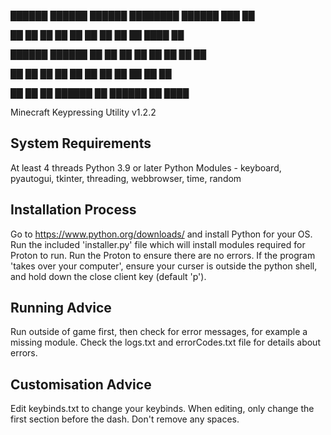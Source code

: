 ██████  ██████   ██████  ████████  ██████  ███    ██

██   ██ ██   ██ ██    ██    ██    ██    ██ ████   ██

██████  ██████  ██    ██    ██    ██    ██ ██ ██  ██

██      ██   ██ ██    ██    ██    ██    ██ ██  ██ ██

██      ██   ██  ██████     ██     ██████  ██   ████

Minecraft Keypressing Utility v1.2.2

## System Requirements
At least 4 threads
Python 3.9 or later
Python Modules - keyboard, pyautogui, tkinter, threading, webbrowser, time, random

## Installation Process
Go to https://www.python.org/downloads/ and install Python for your OS.
Run the included 'installer.py' file which will install modules required for Proton to run.
Run the Proton to ensure there are no errors.
If the program 'takes over your computer', ensure your curser is outside the python shell, and hold down the close client key (default 'p').

## Running Advice
Run outside of game first, then check for error messages, for example a missing module.
Check the logs.txt and errorCodes.txt file for details about errors.

## Customisation Advice
Edit keybinds.txt to change your keybinds.
When editing, only change the first section before the dash. Don't remove any spaces.
